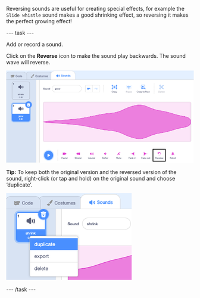 Reversing sounds are useful for creating special effects, for example the `Slide whistle` sound makes a good shrinking effect, so reversing it makes the perfect growing effect! 

--- task ---

Add or record a sound. 

Click on the **Reverse** icon to make the sound play backwards. The sound wave will reverse. 

![The sound with the reverse icon highlighted.](images/reverse-sound.png)

**Tip:** To keep both the original version and the reversed version of the sound, right-click (or tap and hold) on the original sound and choose ‘duplicate’.

![The sound with popup menu showing duplicate.](images/duplicate-sound.png)

--- /task ---
